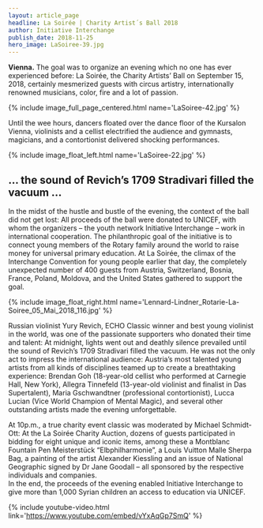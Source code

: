 ```yaml
---
layout: article_page
headline: La Soirée | Charity Artist´s Ball 2018
author: Initiative Interchange
publish_date: 2018-11-25
hero_image: LaSoiree-39.jpg
---
```


**Vienna.** The goal was to organize an evening which no one has ever experienced before: La Soirée, the Charity Artists’ Ball on September 15, 2018, certainly mesmerized guests with circus artistry, internationally renowned musicians, color, fire and a lot of passion.

{% include image_full_page_centered.html name='LaSoiree-42.jpg' %}

Until the wee hours, dancers floated over the dance floor of the Kursalon Vienna, violinists and a cellist electrified the audience and gymnasts, magicians, and a contortionist delivered shocking performances. 

{% include image_float_left.html name='LaSoiree-22.jpg' %}

## ... the sound of Revich’s 1709 Stradivari filled the vacuum ...

In the midst of the hustle and bustle of the evening, the context of the ball did not get lost: All proceeds of the ball were donated to UNICEF, with whom the organizers – the youth network Initiative Interchange – work in international cooperation. The philanthropic goal of the initiative is to connect young members of the Rotary family around the world to raise money for universal primary education. At La Soirée, the climax of the Interchange Convention for young people earlier that day, the completely unexpected number of 400 guests from Austria, Switzerland, Bosnia, France, Poland, Moldova, and the United States gathered to support the goal.

{% include image_float_right.html name='Lennard-Lindner_Rotarie-La-Soiree_05_Mai_2018_116.jpg' %}

Russian violinist Yury Revich, ECHO Classic winner and best young violinist in the world, was one of the passionate supporters who donated their time and talent: At midnight, lights went out and deathly silence prevailed until the sound of Revich’s 1709 Stradivari filled the vacuum. He was not the only act to impress the international audience: Austria’s most talented young artists from all kinds of disciplines teamed up to create a breathtaking experience: Brendan Goh (18-year-old cellist who performed at Carnegie Hall, New York), Allegra Tinnefeld (13-year-old violinist and finalist in Das Supertalent), Maria Gschwandtner (professional contortionist), Lucca Lucian (Vice World Champion of Mental Magic), and several other outstanding artists made the evening unforgettable.

At 10p.m., a true charity event classic was moderated by Michael Schmidt-Ott: At the La Soirée Charity Auction, dozens of guests participated in bidding for eight unique and iconic items, among these a Montblanc Fountain Pen Meisterstück “Elbphilharmonie”, a Louis Vuitton Malle Sherpa Bag, a painting of the artist Alexander Kiessling and an issue of National Geographic signed by Dr Jane Goodall – all sponsored by the respective individuals and companies.   
In the end, the proceeds of the evening enabled Initiative Interchange to give more than 1,000 Syrian children an access to education via UNICEF.

{% include youtube-video.html link='https://www.youtube.com/embed/vYxAqGp7SmQ' %}